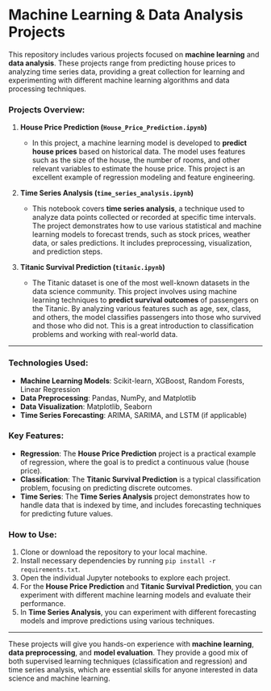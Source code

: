 # Machine Learning & Data Analysis Projects

This repository includes various projects focused on **machine learning** and **data analysis**. These projects range from predicting house prices to analyzing time series data, providing a great collection for learning and experimenting with different machine learning algorithms and data processing techniques.

### Projects Overview:

1. **House Price Prediction (`House_Price_Prediction.ipynb`)**  
   - In this project, a machine learning model is developed to **predict house prices** based on historical data. The model uses features such as the size of the house, the number of rooms, and other relevant variables to estimate the house price. This project is an excellent example of regression modeling and feature engineering.

2. **Time Series Analysis (`time_series_analysis.ipynb`)**  
   - This notebook covers **time series analysis**, a technique used to analyze data points collected or recorded at specific time intervals. The project demonstrates how to use various statistical and machine learning models to forecast trends, such as stock prices, weather data, or sales predictions. It includes preprocessing, visualization, and prediction steps.

3. **Titanic Survival Prediction (`titanic.ipynb`)**  
   - The Titanic dataset is one of the most well-known datasets in the data science community. This project involves using machine learning techniques to **predict survival outcomes** of passengers on the Titanic. By analyzing various features such as age, sex, class, and others, the model classifies passengers into those who survived and those who did not. This is a great introduction to classification problems and working with real-world data.

---

### Technologies Used:
- **Machine Learning Models**: Scikit-learn, XGBoost, Random Forests, Linear Regression
- **Data Preprocessing**: Pandas, NumPy, and Matplotlib
- **Data Visualization**: Matplotlib, Seaborn
- **Time Series Forecasting**: ARIMA, SARIMA, and LSTM (if applicable)

### Key Features:
- **Regression**: The **House Price Prediction** project is a practical example of regression, where the goal is to predict a continuous value (house price).
- **Classification**: The **Titanic Survival Prediction** is a typical classification problem, focusing on predicting discrete outcomes.
- **Time Series**: The **Time Series Analysis** project demonstrates how to handle data that is indexed by time, and includes forecasting techniques for predicting future values.

### How to Use:
1. Clone or download the repository to your local machine.
2. Install necessary dependencies by running `pip install -r requirements.txt`.
3. Open the individual Jupyter notebooks to explore each project.
4. For the **House Price Prediction** and **Titanic Survival Prediction**, you can experiment with different machine learning models and evaluate their performance.
5. In **Time Series Analysis**, you can experiment with different forecasting models and improve predictions using various techniques.

---

These projects will give you hands-on experience with **machine learning**, **data preprocessing**, and **model evaluation**. They provide a good mix of both supervised learning techniques (classification and regression) and time series analysis, which are essential skills for anyone interested in data science and machine learning.
